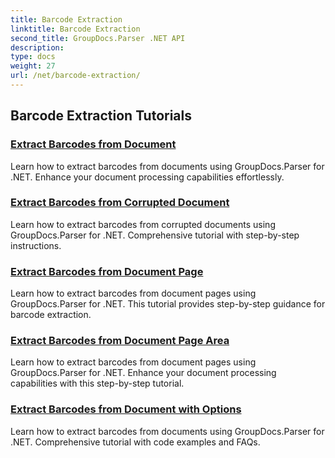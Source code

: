 ```yaml
---
title: Barcode Extraction
linktitle: Barcode Extraction
second_title: GroupDocs.Parser .NET API
description: 
type: docs
weight: 27
url: /net/barcode-extraction/
---
```


## Barcode Extraction Tutorials
### [Extract Barcodes from Document](./extract-barcodes-from-document/)
Learn how to extract barcodes from documents using GroupDocs.Parser for .NET. Enhance your document processing capabilities effortlessly.
### [Extract Barcodes from Corrupted Document](./extract-barcodes-from-corrupted-document/)
Learn how to extract barcodes from corrupted documents using GroupDocs.Parser for .NET. Comprehensive tutorial with step-by-step instructions.
### [Extract Barcodes from Document Page](./extract-barcodes-from-document-page/)
Learn how to extract barcodes from document pages using GroupDocs.Parser for .NET. This tutorial provides step-by-step guidance for barcode extraction.
### [Extract Barcodes from Document Page Area](./extract-barcodes-from-document-page-area/)
Learn how to extract barcodes from document pages using GroupDocs.Parser for .NET. Enhance your document processing capabilities with this step-by-step tutorial.
### [Extract Barcodes from Document with Options](./extract-barcodes-from-document-with-options/)
Learn how to extract barcodes from documents using GroupDocs.Parser for .NET. Comprehensive tutorial with code examples and FAQs.